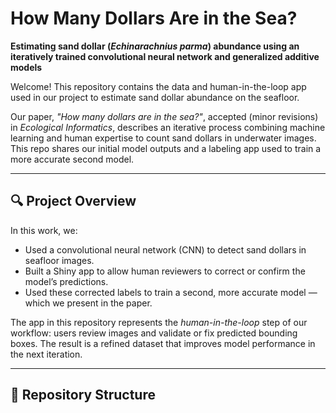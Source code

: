 # How Many Dollars Are in the Sea?

**Estimating sand dollar (*Echinarachnius parma*) abundance using an iteratively trained convolutional neural network and generalized additive models**

Welcome! This repository contains the data and human-in-the-loop app used in our project to estimate sand dollar abundance on the seafloor.

Our paper, *"How many dollars are in the sea?"*, accepted (minor revisions) in *Ecological Informatics*, describes an iterative process combining machine learning and human expertise to count sand dollars in underwater images. This repo shares our initial model outputs and a labeling app used to train a more accurate second model.

---

## 🔍 Project Overview

In this work, we:
- Used a convolutional neural network (CNN) to detect sand dollars in seafloor images.
- Built a Shiny app to allow human reviewers to correct or confirm the model’s predictions.
- Used these corrected labels to train a second, more accurate model — which we present in the paper.

The app in this repository represents the *human-in-the-loop* step of our workflow: users review images and validate or fix predicted bounding boxes. The result is a refined dataset that improves model performance in the next iteration.

---

## 📁 Repository Structure


